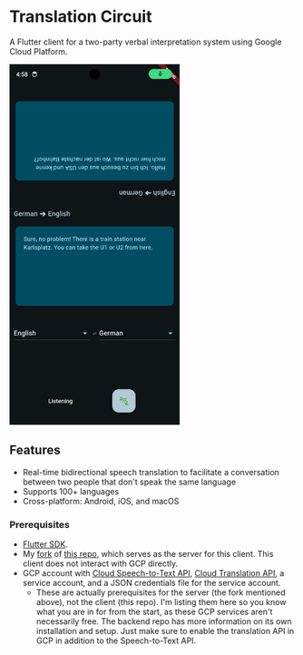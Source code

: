 # Translation Circuit

A Flutter client for a two-party verbal interpretation system using Google Cloud Platform.

<img src="screenshots/android3.png" alt="Android Screenshot" width="300"/>

## Features

- Real-time bidirectional speech translation to facilitate a conversation between two people that don't speak the same language
- Supports 100+ languages
- Cross-platform: Android, iOS, and macOS

### Prerequisites

- [Flutter SDK](https://flutter.dev/docs/get-started/install).
- My [fork](https://github.com/critt/transcription_service) of [this repo](saharmor/realtime-transcription-playground), which serves as the server for this client. This client does not interact with GCP directly.
- GCP account with [Cloud Speech-to-Text API](https://cloud.google.com/speech-to-text/?hl=en), [Cloud Translation API](https://cloud.google.com/translate?hl=en), a service account, and a JSON credentials file for the service account.
    - These are actually prerequisites for the server (the fork mentioned above), not the client (this repo). I'm listing them here so you know what you are in for from the start, as these GCP services aren't necessarily free. The backend repo has more information on its own installation and setup. Just make sure to enable the translation API in GCP in addition to the Speech-to-Text API.
